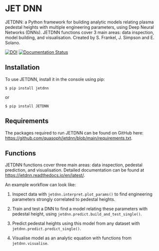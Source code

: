 # JET DNN

JETDNN: a Python framework for building analytic models relating plasma pedestal heights with multiple engineering parameters, using Deep Neural Networks (DNNs). JETDNN functions cover 3 main areas: data inspection, model building, and visualisation.
Created by S. Frankel, J. Simpson and E. Solano.

[![DOI](https://zenodo.org/badge/682657741.svg)](https://zenodo.org/badge/latestdoi/682657741) [![Documentation Status](https://readthedocs.org/projects/jetdnn/badge/?version=latest)](https://jetdnn.readthedocs.io/en/latest/?badge=latest)

Installation
------------------

To use JETDNN, install it in the console using pip:
    
`$ pip install jetdnn`

or

`$ pip install JETDNN`

Requirements
------------------

The packages required to run JETDNN can be found on GitHub here: https://github.com/quasoph/jetdnn/blob/main/requirements.txt.

Functions
------------------

JETDNN functions cover three main areas: data inspection, pedestal prediction, and visualisation. Detailed documentation can be found at https://jetdnn.readthedocs.io/en/latest/.

An example workflow can look like:

1. Inspect data with `jetdnn.interpret.plot_params()` to find engineering parameters strongly correlated to pedestal heights.

2. Train and test a DNN to find a model relating these parameters with pedestal height, using `jetdnn.predict.build_and_test_single()`.

3. Predict pedestal heights using this model from any dataset with `jetdnn.predict.predict_single()`.

4. Visualise model as an analytic equation with functions from `jetdnn.visualise`.
